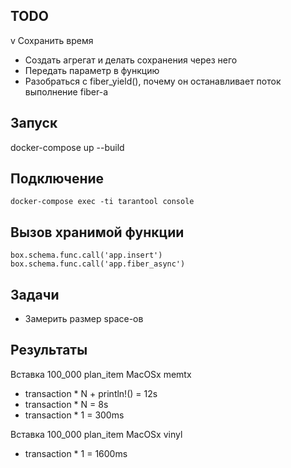 ## TODO

v Сохранить время
- Создать агрегат и делать сохранения через него
- Передать параметр в функцию
- Разобраться с fiber_yield(), почему он останавливает поток выполнение fiber-а

## Запуск

docker-compose up --build

## Подключение 

```
docker-compose exec -ti tarantool console
```

## Вызов хранимой функции
```
box.schema.func.call('app.insert')
box.schema.func.call('app.fiber_async')
```

## Задачи
- Замерить размер space-ов

## Результаты

Вставка 100_000 plan_item MacOSx memtx
- transaction * N + println!() = 12s
- transaction * N = 8s
- transaction * 1 = 300ms

Вставка 100_000 plan_item MacOSx vinyl
- transaction * 1 = 1600ms
